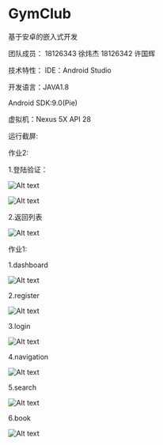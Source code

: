 # GymClub
基于安卓的嵌入式开发

团队成员：
  18126343 徐炜杰
  18126342 许国辉
  
技术特性：
  IDE：Android Studio
  
  开发语言：JAVA1.8
  
  Android SDK:9.0(Pie)
  
  虚拟机：Nexus 5X API 28

运行截屏:

作业2:

1.登陆验证：

![Alt text](https://github.com/RheinX/GymClub/blob/master/screenshots/loginFail.jpeg)

![Alt text](https://github.com/RheinX/GymClub/blob/master/screenshots/WechatIMG5.jpeg)

2.返回列表

![Alt text](https://github.com/RheinX/GymClub/blob/master/screenshots/loginSuccess.jpeg)

作业1:

1.dashboard

![Alt text](https://github.com/RheinX/GymClub/blob/master/screenshots/dashboard.png)

2.register

![Alt text](https://github.com/RheinX/GymClub/blob/master/screenshots/register.png)

3.login

![Alt text](https://github.com/RheinX/GymClub/blob/master/screenshots/login.png)

4.navigation

![Alt text](https://github.com/RheinX/GymClub/blob/master/screenshots/navigation.png)

5.search

![Alt text](https://github.com/RheinX/GymClub/blob/master/screenshots/search.png)

6.book

![Alt text](https://github.com/RheinX/GymClub/blob/master/screenshots/book.png)
